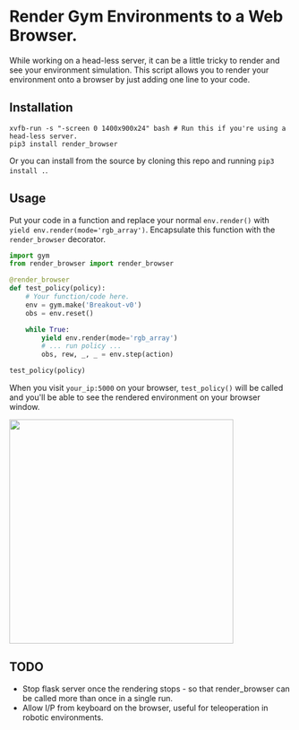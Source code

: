 # Render Gym Environments to a Web Browser.

While working on a head-less server, it can be a little tricky to render and see your environment simulation. This script allows you to render your environment onto a browser by just adding one line to your code.

## Installation
```shell
xvfb-run -s "-screen 0 1400x900x24" bash # Run this if you're using a head-less server.
pip3 install render_browser
```
Or you can install from the source by cloning this repo and running `pip3 install .`.

## Usage
Put your code in a function and replace your normal `env.render()` with `yield env.render(mode='rgb_array')`. Encapsulate this function with the `render_browser` decorator.

```python
import gym
from render_browser import render_browser

@render_browser
def test_policy(policy):
    # Your function/code here.
    env = gym.make('Breakout-v0')
    obs = env.reset()

    while True:
        yield env.render(mode='rgb_array')
        # ... run policy ...
        obs, rew, _, _ = env.step(action)

test_policy(policy)    
```

When you visit `your_ip:5000` on your browser, `test_policy()` will be called and you'll be able to see the rendered environment on your browser window.  

<img src="env_render.gif" height="400px">

## TODO
+ Stop flask server once the rendering stops - so that render_browser can be called more than once in a single run.
+ Allow I/P from keyboard on the browser, useful for teleoperation in robotic environments.
